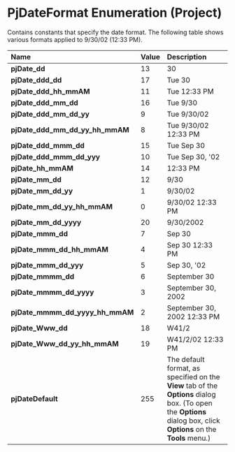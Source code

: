 
# PjDateFormat Enumeration (Project)

Contains constants that specify the date format. The following table shows various formats applied to 9/30/02 (12:33 PM). 



|**Name**|**Value**|**Description**|
|:-----|:-----|:-----|
| **pjDate_dd**|13|30|
| **pjDate_ddd_dd**|17|Tue 30|
| **pjDate_ddd_hh_mmAM**|11|Tue 12:33 PM|
| **pjDate_ddd_mm_dd**|16|Tue 9/30|
| **pjDate_ddd_mm_dd_yy**|9|Tue 9/30/02|
| **pjDate_ddd_mm_dd_yy_hh_mmAM**|8|Tue 9/30/02 12:33 PM|
| **pjDate_ddd_mmm_dd**|15|Tue Sep 30|
| **pjDate_ddd_mmm_dd_yyy**|10|Tue Sep 30, '02|
| **pjDate_hh_mmAM**|14|12:33 PM|
| **pjDate_mm_dd**|12|9/30|
| **pjDate_mm_dd_yy**|1|9/30/02|
| **pjDate_mm_dd_yy_hh_mmAM**|0|9/30/02 12:33 PM|
| **pjDate_mm_dd_yyyy**|20|9/30/2002|
| **pjDate_mmm_dd**|7|Sep 30|
| **pjDate_mmm_dd_hh_mmAM**|4|Sep 30 12:33 PM|
| **pjDate_mmm_dd_yyy**|5|Sep 30, '02|
| **pjDate_mmmm_dd**|6|September 30|
| **pjDate_mmmm_dd_yyyy**|3|September 30, 2002|
| **pjDate_mmmm_dd_yyyy_hh_mmAM**|2| September 30, 2002 12:33 PM|
| **pjDate_Www_dd**|18|W41/2|
| **pjDate_Www_dd_yy_hh_mmAM**|19|W41/2/02 12:33 PM|
| **pjDateDefault**|255|The default format, as specified on the  **View** tab of the **Options** dialog box. (To open the **Options** dialog box, click **Options** on the **Tools** menu.)|
